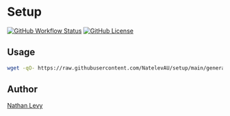<!-- markdownlint-disable MD033 MD041 -->

<!-- Uncomment below to add a logo -->
<!-- <img src="logo.png" height="192px" align="right"/> -->

# Setup

[![GitHub Workflow Status](https://img.shields.io/github/actions/workflow/status/NatelevAU/setup/main.yml?branch=main)](https://github.com/NatelevAU/setup/actions)
[![GitHub License](https://img.shields.io/github/license/NatelevAU/setup)](https://choosealicense.com/licenses/mit/)

## Usage

```bash
wget -qO- https://raw.githubusercontent.com/NatelevAU/setup/main/general-setup.sh | sudo bash
```

## Author

[Nathan Levy](https://nathanlevy.com/)


